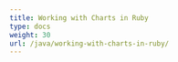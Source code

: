 ```yaml
---
title: Working with Charts in Ruby
type: docs
weight: 30
url: /java/working-with-charts-in-ruby/
---
```

